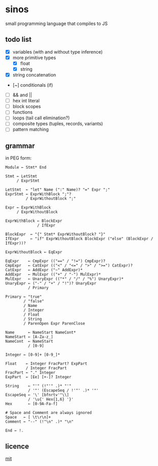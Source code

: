 # sinos

small programming language that compiles to JS

## todo list

- [x] variables (with and without type inference)
- [x] more primitive types
  - [x] float
  - [x] string
- [x] string concatenation
- [~] conditionals (if)
- [ ] && and ||
- [ ] hex int literal
- [ ] block scopes
- [ ] functions
- [ ] loops (tail call elimination?)
- [ ] composite types (tuples, records, variants)
- [ ] pattern matching

## grammar

in PEG form:

```text
Module ← Stmt* End

Stmt ← LetStmt
     / ExprStmt

LetStmt  ← "let" Name (":" Name)? "=" Expr ";"
ExprStmt ← ExprWithBlock ";"?
         / ExprWithoutBlock ";"

Expr ← ExprWithBlock
     / ExprWithoutBlock

ExprWithBlock ← BlockExpr
              / IfExpr

BlockExpr  ← "{" Stmt* ExprWithoutBlock? "}"
IfExpr     ← "if" ExprWithoutBlock BlockExpr ("else" (BlockExpr / IfExpr))?

ExprWithoutBlock ← EqExpr

EqExpr    ← CmpExpr (("==" / "!=") CmpExpr)?
CmpExpr   ← CatExpr (("<" / "<=" / ">" / ">=") CatExpr)?
CatExpr   ← AddExpr ("~" AddExpr)*
AddExpr   ← MulExpr (("+" / "-") MulExpr)*
MulExpr   ← UnaryExpr (("*" / "/" / "%") UnaryExpr)*
UnaryExpr ← ("-" / "+" / "!")? UnaryExpr
          / Primary

Primary ← "true"
        / "false"
        / Name
        / Integer
        / Float
        / String
        / ParenOpen Expr ParenClose

Name      ← NameStart NameCont*
NameStart ← [A-Za-z_]
NameCont  ← NameStart
          / [0-9]

Integer ← [0-9]+ [0-9_]*

Float    ← Integer FracPart? ExpPart
         / Integer FracPart
FracPart ← "." Integer
ExpPart  ← [Ee] [+-]? Integer

String    ← "'" (!"'" .)* "'"
          / '"' (EscapeSeq / !'"' .)* '"'
EscapeSeq ← '\' [bfnrtv'"\\]
          / '\u{' Hex{1,6} '}'
Hex       ← [0-9A-Fa-f]

# Space and Comment are always ignored
Space   ← [ \t\r\n]+
Comment ← "--" (!"\n" .)* "\n" 

End ← !.
```

## licence

[mit](LICENSE.txt)
